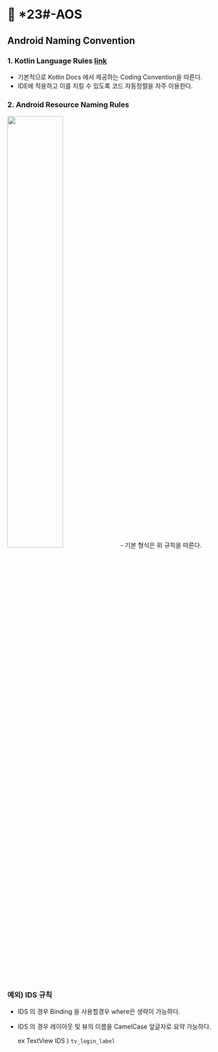 # &#128154; *23#-AOS

## **Android Naming Convention**

### 1. Kotlin Language Rules <a href="https://kotlinlang.org/docs/coding-conventions.html"> link </a>

- 기본적으로 Kotlin Docs 에서 제공하는 Coding Convention을 따른다.
- IDE에 적용하고 이를 지킬 수 있도록 코드 자동정렬을 자주 이용한다.



### 2. Android Resource Naming Rules
<img src="https://user-images.githubusercontent.com/81347125/168896616-3a928b43-9c56-425a-81e1-c038f1f7ee06.png" width = "50%">
- 기본 형식은 위 규칙을 따른다.



### 예외) IDS 규칙

- IDS 의 경우 Binding 을 사용할경우 where은 생략이 가능하다.
- IDS 의 경우 레이아웃 및 뷰의 이름을 CamelCase 앞글자로 요약 가능하다.
      
    ex TextView IDS ) `tv_login_label`

